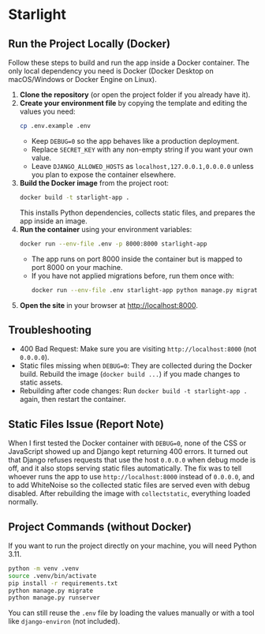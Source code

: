 # Starlight

## Run the Project Locally (Docker)

Follow these steps to build and run the app inside a Docker container. The only local dependency you need is Docker (Docker Desktop on macOS/Windows or Docker Engine on Linux).

1. **Clone the repository** (or open the project folder if you already have it).
2. **Create your environment file** by copying the template and editing the values you need:
   ```bash
   cp .env.example .env
   ```
   - Keep `DEBUG=0` so the app behaves like a production deployment.
   - Replace `SECRET_KEY` with any non-empty string if you want your own value.
   - Leave `DJANGO_ALLOWED_HOSTS` as `localhost,127.0.0.1,0.0.0.0` unless you plan to expose the container elsewhere.
3. **Build the Docker image** from the project root:
   ```bash
   docker build -t starlight-app .
   ```
   This installs Python dependencies, collects static files, and prepares the app inside an image.
4. **Run the container** using your environment variables:
   ```bash
   docker run --env-file .env -p 8000:8000 starlight-app
   ```
   - The app runs on port 8000 inside the container but is mapped to port 8000 on your machine.
   - If you have not applied migrations before, run them once with:
     ```bash
     docker run --env-file .env starlight-app python manage.py migrate
     ```
5. **Open the site** in your browser at [http://localhost:8000](http://localhost:8000).

## Troubleshooting

- 400 Bad Request: Make sure you are visiting `http://localhost:8000` (not `0.0.0.0`).
- Static files missing when `DEBUG=0`: They are collected during the Docker build. Rebuild the image (`docker build ...`) if you made changes to static assets.
- Rebuilding after code changes: Run `docker build -t starlight-app .` again, then restart the container.

## Static Files Issue (Report Note)

When I first tested the Docker container with `DEBUG=0`, none of the CSS or JavaScript showed up and Django kept returning 400 errors. It turned out that Django refuses requests that use the host `0.0.0.0` when debug mode is off, and it also stops serving static files automatically. The fix was to tell whoever runs the app to use `http://localhost:8000` instead of `0.0.0.0`, and to add WhiteNoise so the collected static files are served even with debug disabled. After rebuilding the image with `collectstatic`, everything loaded normally.

## Project Commands (without Docker)

If you want to run the project directly on your machine, you will need Python 3.11.

```bash
python -m venv .venv
source .venv/bin/activate
pip install -r requirements.txt
python manage.py migrate
python manage.py runserver
```

You can still reuse the `.env` file by loading the values manually or with a tool like `django-environ` (not included).
